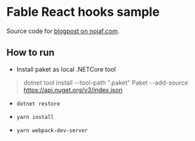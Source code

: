 # Fable React hooks sample

Source code for [blogpost on nojaf.com](https://blog.nojaf.com/react-hooks-in-fable).

## How to run

- Install paket as local .NETCore tool

> dotnet tool install --tool-path ".paket" Paket --add-source https://api.nuget.org/v3/index.json

- `dotnet restore`

- `yarn install`

- `yarn webpack-dev-server`

